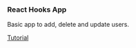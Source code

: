 ### React Hooks App

Basic app to add, delete and update users.

[Tutorial](https://www.taniarascia.com/crud-app-in-react-with-hooks/)
